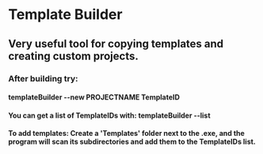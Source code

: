 # Template Builder
## Very useful tool for copying templates and creating custom projects.

### After building try:
#### templateBuilder --new PROJECTNAME TemplateID
#### You can get a list of TemplateIDs with: templateBuilder --list
#### To add templates: Create a 'Templates' folder next to the .exe, and the program will scan its subdirectories and add them to the TemplateIDs list.
